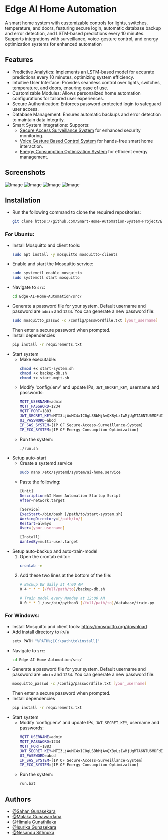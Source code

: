 
# Edge AI Home Automation

A smart home system with customizable controls for lights, switches, temperature, and doors, featuring secure login, automatic database backup and error detection, and LSTM-based predictions every 10 minutes. Supports integrations with surveillance, voice-gesture control, and energy optimization systems for enhanced automation


## Features

- Predictive Analytics: Implements an LSTM-based model for accurate predictions every 10 minutes, optimizing system efficiency.
- Intuitive User Interface: Provides seamless control over lights, switches, temperature, and doors, ensuring ease of use.
- Customizable Modules: Allows personalized home automation configurations for tailored user experiences.
- Secure Authentication: Enforces password-protected login to safeguard user access.
- Database Management: Ensures automatic backups and error detection to maintain data integrity.
- Smart System Integrations: Supports:
    - [Secure Access Surveillance System](https://github.com/Smart-Home-Automation-System-Project/Secure-Access-Surveillance-System) for enhanced security monitoring.
    - [Voice Gesture Based Control System](https://github.com/Smart-Home-Automation-System-Project/Voice-Gesture-Based-Control) for hands-free smart home interaction.
    - [Energy Consumption Optimization System](https://github.com/Smart-Home-Automation-System-Project/Energy-Consumption-Optimization) for efficient energy management.

## Screenshots

![Image](https://github.com/user-attachments/assets/2f260f7b-665e-4055-9c04-79cc2c0d06ab)
![Image](https://github.com/user-attachments/assets/20e881aa-7fc8-4f50-be0d-15bafb0ea184)
![Image](https://github.com/user-attachments/assets/0d8feff6-4bc4-4a7e-9f80-e3ae5d600192)
![Image](https://github.com/user-attachments/assets/02cefbfd-7407-4c85-a9b7-de968ab112f8)

## Installation

- Run the following command to clone the required repositories:
    ```bash
    git clone https://github.com/Smart-Home-Automation-System-Project/Edge-AI-Home-Automation
    ```
### For Ubuntu:
- Install Mosquitto and client tools:
    ```bash
    sudo apt install -y mosquitto mosquitto-clients
    ```
- Enable and start the Mosquitto service:
    ```bash
    sudo systemctl enable mosquitto
    sudo systemctl start mosquitto
    ```
- Navigate to `src`:
    ```bash
    cd Edge-AI-Home-Automation/src/
    ```
- Generate a password file for your system. Default username and password are `admin` and `1234`. You can generate a new password file:
    ```bash
    sudo mosquitto_passwd -c /config/passwordfile.txt [your_username]
    ```
    Then enter a secure password when prompted.
- Install dependencies
    ```bash
    pip install -r requirements.txt
    ```
- Start system
    - Make executable:
        ```bash
        chmod +x start-system.sh
        chmod +x backup-db.sh
        chmod +x start-mqtt.sh
        ```
    - Modify 'config/.env' and update IPs, `JWT_SECRET_KEY`,  username and passwords:
        ```bash
        MQTT_USERNAME=admin
        MQTT_PASSWORD=1234
        MQTT_PORT=1883
        JWT_SECRET_KEY=MTI3LjAuMC4xIC0gLSBbMjAvQXByLzIwMjUgMTA6NTU6MDFdICJHRVQgL2F
        UI_PASSWORD=abcd
        IP_SAS_SYSTEM=[IP OF Secure-Access-Surveillance-System]
        IP_ECO_SYSTEM=[IP OF Energy-Consumption-Optimization]
        ```
    - Run the system:
        ```bash
        ./run.sh
        ```
- Setup auto-start
    - Create a systemd service
        ```bash
        sudo nano /etc/systemd/system/ai-home.service
        ```
    - Paste the following:
        ```bash
        [Unit]
        Description=AI Home Automation Startup Script
        After=network.target

        [Service]
        ExecStart=/bin/bash [/path/to/start-system.sh]
        WorkingDirectory=[/path/to/]
        Restart=always
        User=[your_username]

        [Install]
        WantedBy=multi-user.target
        ```
- Setup auto-backup and auto-train-model
    1. Open the crontab editor:
        ```bash
        crontab -e
        ```
    2. Add these two lines at the bottom of the file:
        ```bash
        # Backup DB daily at 4:00 AM
        0 4 * * * [/full/path/to]/backup-db.sh

        # Train model every Monday at 12:00 AM
        0 0 * * 1 /usr/bin/python3 [/full/path/to]/database/train.py
        ```

### For Windows:
- Install Mosquitto and client tools: https://mosquitto.org/download
- Add install directory to `PATH`
    ```bash
    setx PATH "%PATH%;[C:\path\to\install]"
    ```
- Navigate to `src`:
    ```bash
    cd Edge-AI-Home-Automation/src/
    ```
- Generate a password file for your system. Default username and password are `admin` and `1234`. You can generate a new password file:
    ```bash
    mosquitto_passwd -c /config/passwordfile.txt [your_username]
    ```
    Then enter a secure password when prompted.
- Install dependencies
    ```bash
    pip install -r requirements.txt
    ```
- Start system
    - Modify 'config/.env' and update IPs, `JWT_SECRET_KEY`,  username and passwords:
        ```bash
        MQTT_USERNAME=admin
        MQTT_PASSWORD=1234
        MQTT_PORT=1883
        JWT_SECRET_KEY=MTI3LjAuMC4xIC0gLSBbMjAvQXByLzIwMjUgMTA6NTU6MDFdICJHRVQgL2F
        UI_PASSWORD=abcd
        IP_SAS_SYSTEM=[IP OF Secure-Access-Surveillance-System]
        IP_ECO_SYSTEM=[IP OF Energy-Consumption-Optimization]
        ```
    - Run the system:
        ```bash
        run.bat
        ```

## Authors

- [@Sahan Gunasekara](https://github.com/sahan974)
- [@Malaka Gunawardana](https://github.com/sdmdg)
- [@Himala Gunathilaka](https://github.com/HimalaGunathilaka)
- [@Isurika Gunasekara](https://github.com/isurika23)
- [@Nesandu Sithnuka](https://github.com/NesanduGMS)
